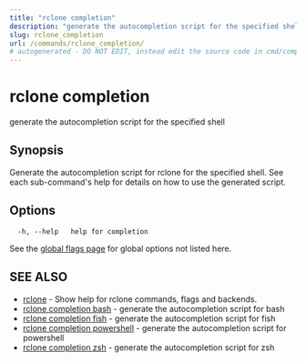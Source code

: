 ```yaml
---
title: "rclone completion"
description: "generate the autocompletion script for the specified shell"
slug: rclone_completion
url: /commands/rclone_completion/
# autogenerated - DO NOT EDIT, instead edit the source code in cmd/completion/ and as part of making a release run "make commanddocs"
---
```

# rclone completion

generate the autocompletion script for the specified shell

## Synopsis


Generate the autocompletion script for rclone for the specified shell.
See each sub-command's help for details on how to use the generated script.


## Options

```
  -h, --help   help for completion
```

See the [global flags page](/flags/) for global options not listed here.

## SEE ALSO

* [rclone](/commands/rclone/)	 - Show help for rclone commands, flags and backends.
* [rclone completion bash](/commands/rclone_completion_bash/)	 - generate the autocompletion script for bash
* [rclone completion fish](/commands/rclone_completion_fish/)	 - generate the autocompletion script for fish
* [rclone completion powershell](/commands/rclone_completion_powershell/)	 - generate the autocompletion script for powershell
* [rclone completion zsh](/commands/rclone_completion_zsh/)	 - generate the autocompletion script for zsh

